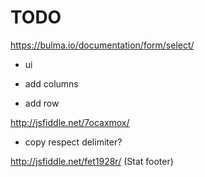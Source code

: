 # TODO


https://bulma.io/documentation/form/select/
- ui

- add columns
- add row

http://jsfiddle.net/7ocaxmox/


- copy respect delimiter?

http://jsfiddle.net/fet1928r/ (Stat footer)
